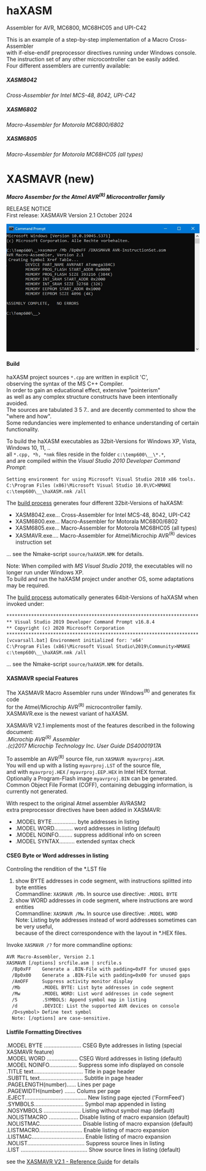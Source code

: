# haXASM

Assembler for AVR, MC6800, MC68HC05 and UPI-C42    

This is an example of a step-by-step implementation of a Macro Cross-Assembler  
with if-else-endif preprocessor directives running under Windows console.  
The instruction set of any other microcontroller can be easily added.            
Four different assemblers are currently available:

##### XASM8042

*Cross-Assembler for Intel MCS-48, 8042, UPI-C42*

##### XASM6802

*Macro-Assembler for Motorola MC6800/6802*

##### XASM6805

*Macro-Assembler for Motorola MC68HC05 (all types)*
 
# XASMAVR (new)

***Macro Assember for the Atmel AVR<sup>(R)</sup> Microcontroller family***  

RELEASE NOTICE  
First release: XASMAVR Version 2.1 October 2024

![screenshot](image/XASMAVR_01.jpg)  

#### Build
 
haXASM project sources `*.cpp` are written in explicit 'C',  
observing the syntax of the MS C++ Compiler.  
In order to gain an educational effect, extensive "pointerism"  
as well as any complex structure constructs have been intentionally avoided.  
The sources are tabulated 3 5 7.. and are decently commented to show the "where and how".   
Some redundancies were implemented to enhance understanding of certain functionality.    

To build the haXASM executables as 32bit-Versions for Windows XP, Vista, Windows 10, 11, ..   
all `*.cpp, *h, *nmk` files reside in the folder `c:\temp600\__\*.*`,   
and are compiled within the *Visual Studio 2010 Developer Command Prompt*:  

```bld32bit
Setting environment for using Microsoft Visual Studio 2010 x86 tools.      
C:\Program Files (x86)\Microsoft Visual Studio 10.0\VC>NMAKE c:\temp600\__\haXASM.nmk /all 
```

The [build process](build/VS2010build32.jpg) generates four different 32bit-Versions of haXASM:
-	XASM8042.exe... Cross-Assembler for Intel MCS-48, 8042, UPI-C42
-	XASM6800.exe... Macro-Assembler for Motorala MC6800/6802
-	XASM6805.exe... Macro-Assembler for Motorola MC68HC05 (all types)
-	XASMAVR.exe....  Macro-Assembler for Atmel/Microchip AVR<sup>(R)</sup> devices instruction set

... see the Nmake-script `source/haXASM.NMK` for details.

Note: When compiled with *MS Visual Studio 2019*, the executables will no longer run under Windows XP.  
      To build and run the haXASM project under another OS, some adaptations may be required.

The [build process](build/VS2010build64.jpg) automatically generates 64bit-Versions of haXASM when invoked under:

```bld64bit
**********************************************************************    
** Visual Studio 2019 Developer Command Prompt v16.8.4    
** Copyright (c) 2020 Microsoft Corporation    
**********************************************************************    
[vcvarsall.bat] Environment initialized for: 'x64'  
C:\Program Files (x86)\Microsoft Visual Studio\2019\Community>NMAKE c:\temp600\__\haXASM.nmk /all
```
... see the Nmake-script `source/haXASM.NMK` for details.

#### XASMAVR special Features

The XASMAVR Macro Assembler runs under Windows<sup>(R)</sup> and generates fix code  
for the Atmel/Microchip AVR<sup>(R)</sup> microcontroller family.  
XASMAVR.exe is the newest variant of haXASM.

XASMAVR V2.1 implements most of the features described in the following document:  
*.Microchip AVR<sup>(R)</sup> Assembler*  
*.(c)2017 Microchip Technology Inc. User Guide DS40001917A*

To assemble an AVR<sup>(R)</sup> source file, run `XASMAVR myavrproj.ASM`.  
You will end up with a listing `myavrproj.LST` of the source file,  
and with `myavrproj.HEX` / `myavrproj.EEP.HEX` in Intel HEX format.  
Optionally a Program-Flash image `myavrproj.BIN` can be generated.  
Common Object File Format (COFF), containing debugging information, is currently not generated.

With respect to the original Atmel assembler AVRASM2  
extra preprocessor directives have been added in XASMAVR:

- .MODEL BYTE................	byte addresses in listing  
- .MODEL WORD............     	word addresses in listing (default)  
- .MODEL NOINFO.........	suppress additional info on screen  
- .MODEL SYNTAX..........  	extended syntax check  

#### CSEG Byte or Word addresses in listing
Controling the rendition of the *.LST file
  1) show BYTE addresses in code segment, with instructions splitted into byte entities  
  Commandline: `XASMAVR /Mb`. In source use directive: `.MODEL BYTE`  
  2) show WORD addresses in code segment, where instructions are word entities  
  Commandline: `XASMAVR /Mw`. In source use directive: `.MODEL WORD`  
  Note: Listing byte addresses instead of word addresses sometimes can be very useful,  
        because of the direct correspondence with the layout in *.HEX files.  

Invoke `XASMAVR /?` for more commandline options:

``` hlp
AVR Macro-Assembler, Version 2.1  
XASMAVR [/options] srcfile.asm | srcfile.s  
  /Bp0xFF    Generate a .BIN-File with padding=0xFF for unused gaps  
  /Bp0x00    Generate a .BIN-File with padding=0x00 for unused gaps  
  /AmOFF     Suppress activity monitor display  
  /Mb        .MODEL BYTE: List byte addresses in code segment  
  /Mw        .MODEL WORD: List word addresses in code segment  
  /S         .SYMBOLS: Append symbol map in listing  
  /d         .DEVICE: List the supported AVR devices on console  
  /D<symbol> Define text symbol  
  Note: [/options] are case-sensitive.  
```

#### Listfile Formatting Directives
.MODEL BYTE ........................		CSEG Byte addresses in listing (special XASMAVR feature)  
.MODEL WORD ....................        	CSEG Word addresses in listing (default)  
.MODEL NOINFO..................     		Suppress some info displayed on console  
.TITLE text................................    	Title in page header  
.SUBTTL text............................       	Subtitle in page header  
.PAGELENGTH(number)......  			Lines per page   
.PAGEWIDTH(number) .......   			Colums per page  
.EJECT........................................      	New listing page ejected ('FormFeed')  
.SYMBOLS................................           	Symbol map appended in listing  
.NOSYMBOLS ........................          	Listing without symbol map (default)  
.NOLISTMACRO ...................         	Disable listing of macro expansion (default)  
.NOLISTMAC...........................         	Disable listing of macro expansion (default)  
.LISTMACRO............................          	Enable listing of macro expansion  
.LISTMAC..................................         	Enable listing of macro expansion  
.NOLIST.....................................	Suppress source lines in listing  
.LIST ...........................................	Show source lines in listing (default)  

see the [XASMAVR V2.1 - Reference Guide](XASMAVR%20V2.1%20-%20Reference%20Guide.pdf) for details




			    
